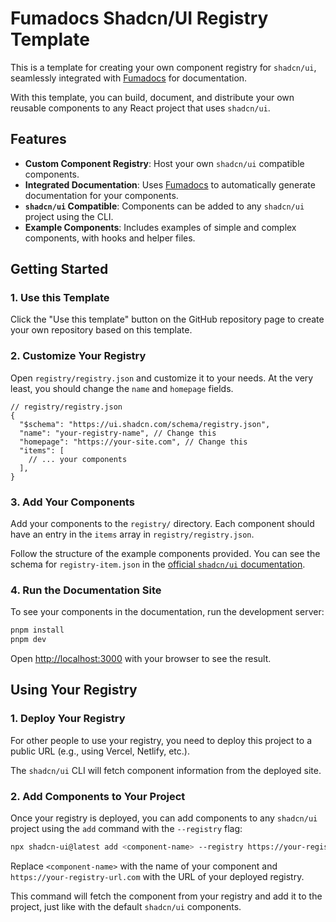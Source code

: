 # Fumadocs Shadcn/UI Registry Template

This is a template for creating your own component registry for `shadcn/ui`,
seamlessly integrated with [Fumadocs](https://fumadocs.dev/) for documentation.

With this template, you can build, document, and distribute your own reusable
components to any React project that uses `shadcn/ui`.

## Features

- **Custom Component Registry**: Host your own `shadcn/ui` compatible
  components.
- **Integrated Documentation**: Uses [Fumadocs](https://fumadocs.dev/) to
  automatically generate documentation for your components.
- **`shadcn/ui` Compatible**: Components can be added to any `shadcn/ui` project
  using the CLI.
- **Example Components**: Includes examples of simple and complex components,
  with hooks and helper files.

## Getting Started

### 1. Use this Template

Click the "Use this template" button on the GitHub repository page to create
your own repository based on this template.

### 2. Customize Your Registry

Open `registry/registry.json` and customize it to your needs. At the very least,
you should change the `name` and `homepage` fields.

```jsonc
// registry/registry.json
{
  "$schema": "https://ui.shadcn.com/schema/registry.json",
  "name": "your-registry-name", // Change this
  "homepage": "https://your-site.com", // Change this
  "items": [
    // ... your components
  ],
}
```

### 3. Add Your Components

Add your components to the `registry/` directory. Each component should have an
entry in the `items` array in `registry/registry.json`.

Follow the structure of the example components provided. You can see the schema
for `registry-item.json` in the
[official `shadcn/ui` documentation](https://ui.shadcn.com/docs/registry/registry-item-json).

### 4. Run the Documentation Site

To see your components in the documentation, run the development server:

```bash
pnpm install
pnpm dev
```

Open [http://localhost:3000](http://localhost:3000) with your browser to see the
result.

## Using Your Registry

### 1. Deploy Your Registry

For other people to use your registry, you need to deploy this project to a
public URL (e.g., using Vercel, Netlify, etc.).

The `shadcn/ui` CLI will fetch component information from the deployed site.

### 2. Add Components to Your Project

Once your registry is deployed, you can add components to any `shadcn/ui`
project using the `add` command with the `--registry` flag:

```bash
npx shadcn-ui@latest add <component-name> --registry https://your-registry-url.com
```

Replace `<component-name>` with the name of your component and
`https://your-registry-url.com` with the URL of your deployed registry.

This command will fetch the component from your registry and add it to the
project, just like with the default `shadcn/ui` components.
